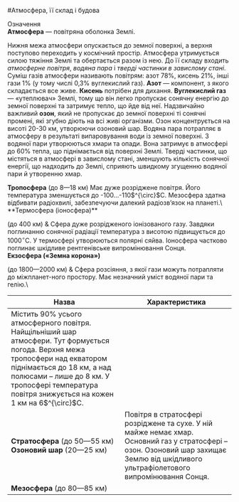 #Атмосфера, її склад i будова

<div class="eoz-wrap">
<span class="eoz">Означення</span>
<div class="eoz-text">
<b>Атмосфера</b> — повiтряна оболонка Землi.
</div>
</div>

Нижня межа атмосфери опускається до земної поверхні, а верхня поступово
переходить у космічний простір. Атмосфера утримується силою тяжіння
Землі та обертається разом із нею. До її складу входить *атмосферне повітря*, *водяна пара* і *тверді частинки в завислому стані*. Суміш
газів атмосфери називають повітрям: азот 78%, кисень 21%, інші гази 1%
(у тому числі 0,3% вуглекислий газ). **Азот** — компонент, з якого
складається все живе. **Кисень** потрібен для дихання. **Вуглекислий газ** — «утеплювач» Землі, тому що він легко пропускає сонячну енергію
до земної поверхні та затримує тепло, що йде від неї. Надзвичайно
важливий **озон**, який не пропускає до земної поверхні ті сонячні
промені, які згубно діють на всі живі організми. Озон концентрується на
висоті 20-30 км, утворюючи озоновий шар. Водяна пара потрапляє в
атмосферу в результаті випаровування води із земної поверхні. З водяної
пари утворюються хмари та опади. Вона затримує в атмосфері до 60% тепла,
що піднімається від поверхні Землі. Тверді частинки, що містяться в
атмосфері в завислому стані, зменшують кількість сонячної енергії, що
надходить до Землі, сприяють швидкому згущенню водяної пари й утворенню
хмар.

<table>
<thead>
<tr>
<th>Назва</th>
<th>Характеристика</th>
</tr>
</thead>
<tbody>
<tr>
</td><b>Тропосфера</b> (до 8—18 км)</td>
<td>Містить 90% усього атмосферного повітря. Найщільніший шар атмосфери. Тут формується погода. Верхня межа тропосфери над екватором піднімається до 18 км, а над полюсами – лише до
8 км. У тропосфері температура повітря знижується на кожен 1 км на 6$^{\circ}$С.</td>
</tr>
<tr>
<td><b>Стратосфера</b> (до 50—55 км)<br>
<b>Озоновий шар</b> (20—25 км)</td>
<td>Повітря в стратосфері розріджене та сухе. У ній майже немає хмар. Основний газ у стратосфері – озон. Озоновий шар захищає Землю від шкідливого ультрафіолетового випромінювання Сонця.</td>
</tr>
<tr>
<td><b>Мезосфера</b> (до 80—85 км) </td> Має дуже розріджене повітря. Його
температура зменшується до -100…-110$^{\circ}$С. Мезосфера здатна
відбивати радіохвилі, забезпечуючи далекий радіозв’язок на планеті.\
**Термосфера (іоносфера)**

(до 400 км) & Сфера дуже розрідженого іонізованого газу. Завдяки
поглинанню сонячної радіації температура з висотою підвищується до
1000$^{\circ}$С. У термосфері утворюються полярні сяйва. Іоносфера
частково поглинає шкідливе рентгенівське випромінювання Сонця.\
**Екзосфера («Земна корона»)**

(до 1800—2000 км) & Сфера розсіяння, з якої гази можуть потрапляти до
міжпланет-ного простору. Має незначний уміст водяної пари та гелію.\
